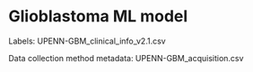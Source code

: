 # Glioblastoma ML model
 
Labels: UPENN-GBM_clinical_info_v2.1.csv

Data collection method metadata: UPENN-GBM_acquisition.csv


